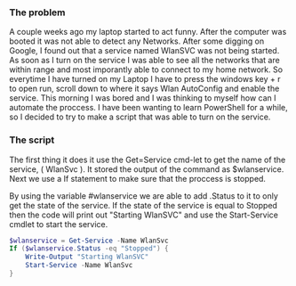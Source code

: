 ### The problem 

A couple weeks ago my laptop started to act funny. After the computer was booted it was not able to detect any Networks. After some digging on Google, I found out that a service named WlanSVC was not being started. As soon as I turn on the service I was able to see all the networks that are within range and most imporantly able to connect to my home network. So everytime I have turned on my Laptop I have to press the windows key + r to open run, scroll down to where it says Wlan AutoConfig and enable the service. This morning I was bored and I was thinking to myself how  can I automate the proccess. I have been wanting to learn PowerShell for a while, so I decided to try to make a script that was able to turn on the service. 


### The script
The first thing it does it use the Get=Service cmd-let to get the name of the service,  ( WlanSvc ). It stored the output of the command as $wlanservice. Next we use a If statement to make sure that the proccess is stopped. 

By using the variable #wlanservice we are able to add .Status to it to only get the state of the service. If the state of the service is equal to Stopped then the code will print out "Starting WlanSVC" and use the Start-Service cmdlet to start the service.


```powershell
$wlanservice = Get-Service -Name WlanSvc
If ($wlanservice.Status -eq "Stopped") {
    Write-Output "Starting WlanSVC"
    Start-Service -Name WlanSvc
}
```
